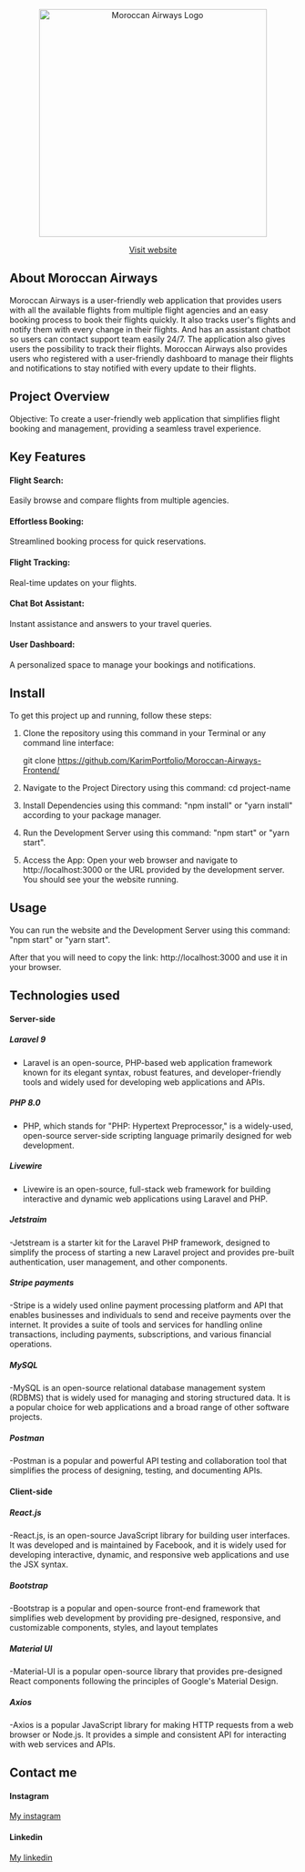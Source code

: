 <p align="center"><a href="https://moroccan-airways.surge.sh/" target="_blank"><img src="https://moroccan-airways.surge.sh/static/media/myFlightLogo.d0256c10208deb13f8a1.png" width="400" alt="Moroccan Airways Logo"></a></p>

<p align="center">
<a href="https://moroccan-airways.surge.sh/" >Visit website</a>
</p>

## About Moroccan Airways

Moroccan Airways is a user-friendly web application that provides users with all the available flights from multiple flight agencies and an easy booking process to book their flights quickly. It also tracks user's flights and notify them with every change in their flights. And has an assistant chatbot so users can contact support team easily 24/7. The application also gives users the possibility to track their flights. Moroccan Airways also provides users who registered with a user-friendly dashboard to manage their flights and notifications to stay notified with every update to their flights.

## Project Overview

Objective: To create a user-friendly web application that simplifies flight booking and management, providing a seamless travel experience.

## Key Features

#### Flight Search: 
Easily browse and compare flights from multiple agencies.
#### Effortless Booking: 
Streamlined booking process for quick reservations.
#### Flight Tracking: 
Real-time updates on your flights.
#### Chat Bot Assistant: 
Instant assistance and answers to your travel queries.
#### User Dashboard: 
A personalized space to manage your bookings and notifications.

## Install

To get this project up and running, follow these steps:
1. Clone the repository using this command in your Terminal or any command line interface:
   
   git clone https://github.com/KarimPortfolio/Moroccan-Airways-Frontend/
3. Navigate to the Project Directory using this command: cd project-name
4. Install Dependencies using this command: "npm install" or "yarn install" according to your package manager.
5. Run the Development Server using this command: "npm start" or "yarn start".
6. Access the App: Open your web browser and navigate to http://localhost:3000 or the URL provided by the development server. You should see your the website running.


## Usage

You can run the website and the Development Server using this command: "npm start" or "yarn start".

After that you will need to copy the link: http://localhost:3000
and use it in your browser.

## Technologies used

#### Server-side

##### Laravel 9
- Laravel is an open-source, PHP-based web application framework known for its elegant syntax, robust features, and developer-friendly tools and widely used for developing web applications and APIs.

##### PHP 8.0
- PHP, which stands for "PHP: Hypertext Preprocessor," is a widely-used, open-source server-side scripting language primarily designed for web development.

##### Livewire
- Livewire is an open-source, full-stack web framework for building interactive and dynamic web applications using Laravel and PHP.

##### Jetstraim

-Jetstream is a starter kit for the Laravel PHP framework, designed to simplify the process of starting a new Laravel project and provides pre-built authentication, user management, and other components.

##### Stripe payments

-Stripe is a widely used online payment processing platform and API that enables businesses and individuals to send and receive payments over the internet. It provides a suite of tools and services for handling online transactions, including payments, subscriptions, and various financial operations.

##### MySQL

-MySQL is an open-source relational database management system (RDBMS) that is widely used for managing and storing structured data. It is a popular choice for web applications and a broad range of other software projects.

##### Postman

-Postman is a popular and powerful API testing and collaboration tool that simplifies the process of designing, testing, and documenting APIs.

#### Client-side

##### React.js

-React.js, is an open-source JavaScript library for building user interfaces. It was developed and is maintained by Facebook, and it is widely used for developing interactive, dynamic, and responsive web applications and use the JSX syntax.

##### Bootstrap

-Bootstrap is a popular and open-source front-end framework that simplifies web development by providing pre-designed, responsive, and customizable components, styles, and layout templates

##### Material UI

-Material-UI is a popular open-source library that provides pre-designed React components following the principles of Google's Material Design.

##### Axios

-Axios is a popular JavaScript library for making HTTP requests from a web browser or Node.js. It provides a simple and consistent API for interacting with web services and APIs.

## Contact me

#### Instagram
[My instagram](https://www.instagram.com/ballaa.karim/)

#### Linkedin
[My linkedin](https://www.linkedin.com/in/mohamed-karim-balla-b31463242/)

